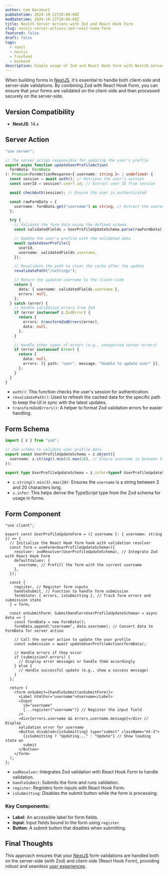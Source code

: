 ```yaml
---
author: Cem Karakurt
pubDatetime: 2024-10-22T20:00:00Z
modDatetime: 2024-10-22T20:00:00Z
title: NextJS Server Actions with Zod and React Hook Form
slug: nextjs-server-actions-zod-react-hook-form
featured: false
draft: false
tags:
  - react
  - nextjs
  - frontend
  - backend
description: Simple usage of Zod and React Hook Form with NextJS server actions.
---
```


When building forms in [NextJS](https://cemkarakurt.com/tags/nextjs/ "NextJS"), it's essential to handle both client-side and server-side validations. By combining Zod with React Hook Form, you can ensure that your forms are validated on the client-side and then processed securely on the server-side.

## Version Compatibility

- **NextJS**: 14.x

## Server Action

```typescript
"use server";

// The server action responsible for updating the user's profile
export async function updateUserProfileAction(
  formData: FormData
): Promise<FormActionResponse<{ username: string }> | undefined> {
  const session = await auth(); // Retrieve the user's session
  const userId = session?.user?.id; // Extract user ID from session

  await checkAuth(session); // Ensure the user is authenticated

  const rawFormData = {
    username: formData.get("username") as string, // Extract the username field from the form
  };

  try {
    // Validate the form data using the defined schema
    const validatedFields = UserProfileUpdateSchema.parse(rawFormData);

    // Update the user's profile with the validated data
    await updateUserProfile({
      userId,
      username: validatedFields.username,
    });

    // Revalidate the path to clear the cache after the update
    revalidatePath("/settings");

    // Return the updated username to the client-side
    return {
      data: { username: validatedFields.username },
      errors: null,
    };
  } catch (error) {
    // Handle validation errors from Zod
    if (error instanceof z.ZodError) {
      return {
        errors: transformZodErrors(error),
        data: null,
      };
    }

    // Handle other types of errors (e.g., unexpected server errors)
    if (error instanceof Error) {
      return {
        data: null,
        errors: [{ path: "user", message: "Unable to update user" }],
      };
    }
  }
}
```

- `auth()`: This function checks the user's session for authentication.
- `revalidatePath()`: Used to refresh the cached data for the specific path to keep the UI in sync with the latest updates.
- `transformZodErrors()`: A helper to format Zod validation errors for easier handling.

## Form Schema

```ts
import { z } from "zod";

// Zod schema to validate user profile data
export const UserProfileUpdateSchema = z.object({
  username: z.string().min(3).max(20), // Ensure username is between 3 and 20 characters
});

export type UserProfileUpdateSchema = z.infer<typeof UserProfileUpdateSchema>;
```

- `z.string().min(3).max(20)`: Ensures the `username` is a string between 3 and 20 characters long.
- `z.infer`: This helps derive the TypeScript type from the Zod schema for usage in forms.

## Form Component

```tsx
"use client";

export const UserProfileUpdateForm = ({ username }: { username: string }) => {
  // Initialize the React Hook Form hook with validation resolver
  const form = useForm<UserProfileUpdateSchema>({
    resolver: zodResolver(UserProfileUpdateSchema), // Integrate Zod with React Hook Form
    defaultValues: {
      username, // Prefill the form with the current username
    },
  });

  const {
    register, // Register form inputs
    handleSubmit, // Function to handle form submission
    formState: { errors, isSubmitting }, // Track form errors and submission state
  } = form;

  const onSubmitForm: SubmitHandler<UserProfileUpdateSchema> = async data => {
    const formData = new FormData();
    formData.append("username", data.username); // Convert data to FormData for server action

    // Call the server action to update the user profile
    const submission = await updateUserProfileAction(formData);

    // Handle errors if they occur
    if (submission?.errors) {
      // Display error messages or handle them accordingly
    } else {
      // Handle successful update (e.g., show a success message)
    }
  };

  return (
    <form onSubmit={handleSubmit(onSubmitForm)}>
      <Label htmlFor="username">Username</Label>
      <Input
        id="username"
        {...register("username")} // Register the input field
      />
      <div>{errors.username && errors.username.message}</div> // Display
      validation error for username
      <Button disabled={isSubmitting} type="submit" className="mt-3">
        {isSubmitting ? "Updating..." : "Update"} // Show loading state on
        submit
      </Button>
    </form>
  );
};
```

- `zodResolver`: Integrates Zod validation with React Hook Form to handle validation.
- `handleSubmit`: Submits the form and runs validation.
- `register`: Registers form inputs with React Hook Form.
- `isSubmitting`: Disables the submit button while the form is processing.

### Key Components:

- **Label**: An accessible label for form fields.
- **Input**: Input fields bound to the form using `register`.
- **Button**: A submit button that disables when submitting.

## Final Thoughts

This approach ensures that your [NextJS](https://cemkarakurt.com/tags/nextjs/ "NextJS") form validations are handled both on the server-side (with Zod) and client-side (React Hook Form), providing robust and seamless [user experiences](https://cemkarakurt.com/tags/user-experience/ "user experience").
